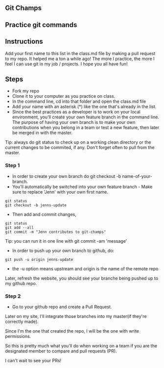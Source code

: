 ## Git Champs
## Practice git commands
## Instructions
Add your first name to this list in the class.md file by making a pull request to my repo. It helped me a ton a while ago! The more I practice, the more I feel I can use git in my job / projects. I hope you all have fun! 

## Steps
- Fork my repo
- Clone it to your computer as you practice on class.
- In the command line, cd into that folder and open the class.md file
- Add your name with an asterisk (*) like the one that's already in the list.
- Since the best practices as a developer is to work on your local environment, you'll create your own feature branch in the command line. The purpose of having your own branch is to make your own contributions when you belong in a team or test a new feature, then later be merged in with the master.

Tip: always do git status to check up on a working clean directory or the current changes to be commited, if any. Don't forget often to pull from the master.

### Step 1
- In order to create your own branch do git checkout -b name-of-your-branch. 
- You'll automatically be switched into your own feature branch - Make sure to replace 'Jenn' with your own first name.
```
git status
git checkout -b jenns-update
```
- Then add and commit changes,
```
git status
git add --all
git commit -m "Jenn contributes to git-champs"
```
Tip: you can run it in one line with git commit -am 'message'

- In order to push up your own branch to github, do:

```
git push -u origin jenns-update
```
- the -u option means upstream and origin is the name of the remote repo

Later, refresh the website, you should see your branche being pushed up to my github repo.

### Step 2
- Go to your github repo and create a Pull Request.

Later on my site, I'll integrate those branches into my master(if they're correctly made). 

Since I'm the one that created the repo, I will be the one with write permissions. 

So this is pretty much what you'll do when working on a team if you are the designated member to compare and pull requests (PR).

I can't wait to see your PRs!





